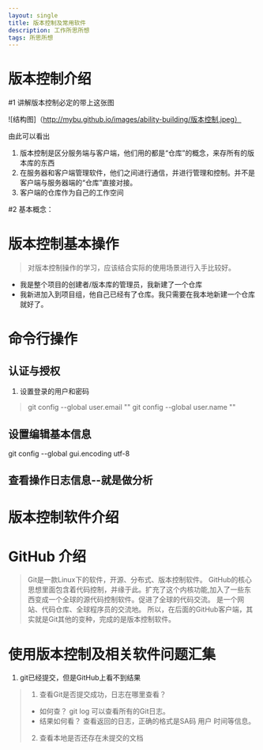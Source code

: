 ```yaml
---
layout: single
title: 版本控制及常用软件
description: 工作所思所想
tags: 所思所想
---
```

# 版本控制介绍

#1 讲解版本控制必定的带上这张图

![结构图]（http://mybu.github.io/images/ability-building/版本控制.jpeg）

由此可以看出

1. 版本控制是区分服务端与客户端，他们用的都是“仓库”的概念，来存所有的版本库的东西
2. 在服务器和客户端管理软件，他们之间进行通信，并进行管理和控制。并不是客户端与服务器端的“仓库”直接对接。
3. 客户端的仓库作为自己的工作空间

#2 基本概念：



# 版本控制基本操作
> 对版本控制操作的学习，应该结合实际的使用场景进行入手比较好。

* 我是整个项目的创建者/版本库的管理员，我新建了一个仓库
* 我新进加入到项目组，他自己已经有了仓库。我只需要在我本地新建一个仓库就好了。

## 
 
# 命令行操作
## 认证与授权
1. 设置登录的用户和密码
> git config --global user.email ""
> git config --global user.name ""

## 设置编辑基本信息
git config --global gui.encoding utf-8

## 查看操作日志信息--就是做分析



# 版本控制软件介绍



# GitHub 介绍

> Git是一款Linux下的软件，开源、分布式、版本控制软件。
> GitHub的核心思想里面包含着代码控制，并缘于此。扩充了这个内核功能,加入了一些东西变成一个全球的源代码控制软件。促进了全球的代码交流。
> 是一个网站、代码仓库、全球程序员的交流地。
> 所以，在后面的GitHub客户端，其实就是Git其他的变种，完成的是版本控制软件。


# 使用版本控制及相关软件问题汇集
1. git已经提交，但是GitHub上看不到结果
> 1. 查看Git是否提交成功，日志在哪里查看？
> + 如何查？
>	git log
>	可以查看所有的Git日志。
> + 结果如何看？
>	查看返回的日志，正确的格式是SA码 用户 时间等信息。
>2.  查看本地是否还存在未提交的文档
